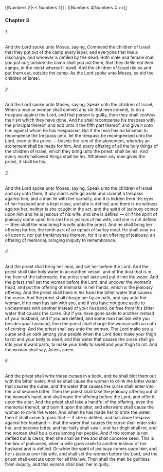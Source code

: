 [[Numbers 2|<< Numbers 2]]  |  [[Numbers 4|Numbers 4 >>]]

### Chapter 3
###### 1
And the Lord spoke unto Moses, saying, Command the children of Israel that they put out of the camp every leper, and everyone that has a discharge, and whoever is defiled by the dead. Both male and female shall you put out; outside the camp shall you put them, that they defile not their camps, in the midst whereof I dwell. And the children of Israel did so and put them out, outside the camp. As the Lord spoke unto Moses, so did the children of Israel.

###### 2
And the Lord spoke unto Moses, saying, Speak unto the children of Israel, When a man or woman shall commit any sin that men commit, to do a trespass against the Lord, and that person is guilty, then they shall confess their sin which they have done. And he shall recompense his trespass with the principal thereof, and add unto it the fifth part thereof, and give it unto him against whom he has trespassed. But if the man has no kinsman to recompense the trespass unto, let the trespass be recompensed unto the Lord, even to the priest — beside the ram of the atonement, whereby an atonement shall be made for him. And every offering of all the holy things of the children of Israel, which they bring unto the priest, shall be his. And every man’s hallowed things shall be his. Whatever any man gives the priest, it shall be his.

###### 3
And the Lord spoke unto Moses, saying, Speak unto the children of Israel and say unto them, If any man’s wife go aside and commit a trespass against him, and a man lie with her carnally, and it is hidden from the eyes of her husband and is kept close, and she is defiled, and there is no witness against her, neither is she caught in the act, and the spirit of jealousy comes upon him and he is jealous of his wife, and she is defiled — or if the spirit of jealousy come upon him and he is jealous of his wife, and she is not defiled — then shall the man bring his wife unto the priest. And he shall bring her offering for her, the tenth part of an ephah of barley meal. He shall pour no oil upon it, nor put frankincense thereon, for it is an offering of jealousy, an offering of memorial, bringing iniquity to remembrance.

###### 4
And the priest shall bring her near, and set her before the Lord. And the priest shall take holy water in an earthen vessel, and of the dust that is in the floor of the tabernacle, the priest shall take and put it into the water. And the priest shall set the woman before the Lord, and uncover the woman’s head, and put the offering of memorial in her hands, which is the jealousy offering. And the priest shall have in his hand the bitter water that causes the curse. And the priest shall charge her by an oath, and say unto the woman, If no man has lain with you, and if you have not gone aside to uncleanness with another instead of your husband, be free from this bitter water that causes the curse. But if you have gone aside to another instead of your husband, and if you are defiled, and some man has lain with you besides your husband, then the priest shall charge the woman with an oath of cursing. And the priest shall say unto the woman, The Lord make you a curse and an oath among your people when the Lord does make your thigh to rot and your belly to swell, and this water that causes the curse shall go into your inward parts, to make your belly to swell and your thigh to rot. And the woman shall say, Amen, amen.

###### 5
And the priest shall write these curses in a book, and he shall blot them out with the bitter water. And he shall cause the woman to drink the bitter water that causes the curse, and the water that causes the curse shall enter into her and become bitter. Then the priest shall take the jealousy offering out of the woman’s hand, and shall wave the offering before the Lord, and offer it upon the altar. And the priest shall take a handful of the offering, even the memorial thereof, and burn it upon the altar, and afterward shall cause the woman to drink the water. And when he has made her to drink the water, then it shall come to pass that — if she is defiled, and has done trespass against her husband — that the water that causes the curse shall enter into her, and become bitter, and her belly shall swell, and her thigh shall rot, and the woman shall be a curse among her people. And if the woman is not defiled but is clean, then she shall be free and shall conceive seed. This is the law of jealousies, when a wife goes aside to another instead of her husband and is defiled. Or when the spirit of jealousy comes upon him, and he is jealous over his wife, and shall set the woman before the Lord, and the priest shall execute upon her all this law. Then shall the man be guiltless from iniquity, and this woman shall bear her iniquity.